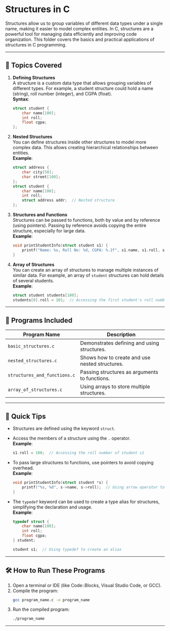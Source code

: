 # **Structures in C**

Structures allow us to group variables of different data types under a single name, making it easier to model complex entities. In C, structures are a powerful tool for managing data efficiently and improving code organization. This folder covers the basics and practical applications of structures in C programming.

---

## 🚀 **Topics Covered**

1. **Defining Structures**  
   A structure is a custom data type that allows grouping variables of different types. For example, a student structure could hold a name (string), roll number (integer), and CGPA (float).  
   **Syntax**:  
   ```c
   struct student {
       char name[100];
       int roll;
       float cgpa;
   };
   ```

2. **Nested Structures**  
   You can define structures inside other structures to model more complex data. This allows creating hierarchical relationships between entities.  
   **Example**:  
   ```c
   struct address {
       char city[50];
       char street[100];
   };
   struct student {
       char name[100];
       int roll;
       struct address addr;  // Nested structure
   };
   ```

3. **Structures and Functions**  
   Structures can be passed to functions, both by value and by reference (using pointers). Passing by reference avoids copying the entire structure, especially for large data.  
   **Example**:  
   ```c
   void printStudentInfo(struct student s1) {
       printf("Name: %s, Roll No: %d, CGPA: %.2f", s1.name, s1.roll, s1.cgpa);
   }
   ```

4. **Array of Structures**  
   You can create an array of structures to manage multiple instances of similar data. For example, an array of `student` structures can hold details of several students.  
   **Example**:  
   ```c
   struct student students[100];
   students[0].roll = 101;  // Accessing the first student's roll number
   ```

---

## 📂 **Programs Included**

| **Program Name**                 | **Description**                                                   |
|----------------------------------|-------------------------------------------------------------------|
| `basic_structures.c`             | Demonstrates defining and using structures.                      |
| `nested_structures.c`            | Shows how to create and use nested structures.                   |
| `structures_and_functions.c`     | Passing structures as arguments to functions.                    |
| `array_of_structures.c`          | Using arrays to store multiple structures.                       |

---

## 🌟 **Quick Tips**

- Structures are defined using the keyword `struct`.
- Access the members of a structure using the `.` operator.  
  **Example**:  
  ```c
  s1.roll = 100;  // Accessing the roll number of student s1
  ```
- To pass large structures to functions, use pointers to avoid copying overhead.  
  **Example**:  
  ```c
  void printStudentInfo(struct student *s) {
      printf("%s, %d", s->name, s->roll);  // Using arrow operator to access members
  }
  ```

- The `typedef` keyword can be used to create a type alias for structures, simplifying the declaration and usage.  
  **Example**:  
  ```c
  typedef struct {
      char name[100];
      int roll;
      float cgpa;
  } student;
  
  student s1;  // Using typedef to create an alias
  ```

---

## 🛠 **How to Run These Programs**

1. Open a terminal or IDE (like Code::Blocks, Visual Studio Code, or GCC).  
2. Compile the program:  
   ```bash
   gcc program_name.c -o program_name
   ```
3. Run the compiled program:  
   ```bash
   ./program_name
   ```

---
